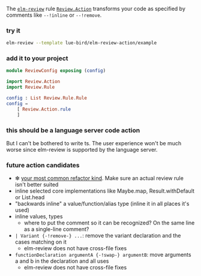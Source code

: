 The [`elm-review`](https://package.elm-lang.org/packages/jfmengels/elm-review/latest/) rule
[`Review.Action`](https://package.elm-lang.org/packages/lue-bird/elm-review-action/1.0.0/Review-Action)
transforms your code as specified by comments like `--!inline` or `--!remove`.

### try it

```bash
elm-review --template lue-bird/elm-review-action/example
```

### add it to your project

```elm
module ReviewConfig exposing (config)

import Review.Action
import Review.Rule

config : List Review.Rule.Rule
config =
    [ Review.Action.rule
    ]
```

### this should be a language server code action

But I can't be bothered to write ts.
The user experience won't be much worse
since elm-review is supported by the language server.

### future action candidates

  - ❇ [your most common refactor kind](https://github.com/lue-bird/elm-review-action/issues/new). Make sure an actual review rule isn't better suited
  - inline selected core implementations like Maybe.map, Result.withDefault or List.head
  - "backwards inline" a value/function/alias type (inline it in all places it's used)
  - inline values, types
      - where to put the comment so it can be recognized? On the same line as a single-line comment?
  - `| Variant {-!remove-} ...`: remove the variant declaration and the cases matching on it
      - elm-review does not have cross-file fixes
  - `functionDeclaration argumentA {-!swap-} argumentB`: move arguments a and b in the declaration and all uses
      - elm-review does not have cross-file fixes
